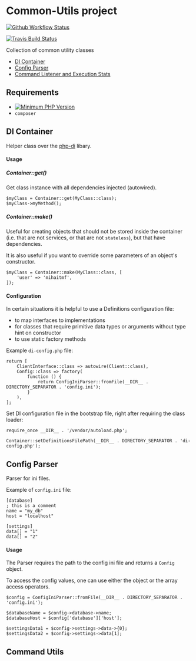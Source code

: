 # Common-Utils project
[![Github Workflow Status](https://github.com/mihaitmf/common-utils/workflows/PHP%20Composer%20Tests/badge.svg)](https://github.com/mihaitmf/common-utils/actions?query=workflow%3A%22PHP+Composer+Tests%22)

[![Travis Build Status](https://travis-ci.com/mihaitmf/common-utils.svg?branch=main)](https://travis-ci.com/mihaitmf/common-utils)

Collection of common utility classes 
* [DI Container](#di-container)
* [Config Parser](#config-parser)
* [Command Listener and Execution Stats](#command-utils)

## Requirements
- [![Minimum PHP Version](https://img.shields.io/badge/php-%3E=7.4-8892BF.svg)](https://php.net/)
- `composer`

## DI Container
Helper class over the [php-di](https://php-di.org/doc/) libary.

#### Usage
##### Container::get()
Get class instance with all dependencies injected (autowired).
```
$myClass = Container::get(MyClass::class);
$myClass->myMethod();
```

##### Container::make()
Useful for creating objects that should not be stored inside the container
(i.e. that are not services, or that are not `stateless`), but that have dependencies.

It is also useful if you want to override some parameters of an object's constructor.
```
$myClass = Container::make(MyClass::class, [
    'user' => 'mihaitmf',
]);
```

#### Configuration
In certain situations it is helpful to use a Definitions configuration file:
* to map interfaces to implementations
* for classes that require primitive data types or arguments without type hint on constructor
* to use static factory methods

Example `di-config.php` file:
```
return [
    ClientInterface::class => autowire(Client::class),
    Config::class => factory(
        function () {
            return ConfigIniParser::fromFile(__DIR__ . DIRECTORY_SEPARATOR . 'config.ini');
        }
    ),
];
```
Set DI configuration file in the bootstrap file, right after requiring the class loader:
```
require_once __DIR__ . '/vendor/autoload.php';

Container::setDefinitionsFilePath(__DIR__ . DIRECTORY_SEPARATOR . 'di-config.php');
```

## Config Parser
Parser for ini files.

Example of `config.ini` file:
```
[database]
; this is a comment
name = "my_db"
host = "localhost"

[settings]
data[] = "1"
data[] = "2"
```

#### Usage
The Parser requires the path to the config ini file and returns a `Config` object.

To access the config values, one can use either the object or the array access operators.
```
$config = ConfigIniParser::fromFile(__DIR__ . DIRECTORY_SEPARATOR . 'config.ini');

$databaseName = $config->database->name;
$databaseHost = $config['database']['host'];

$settingsData1 = $config->settings->data->{0};
$settingsData2 = $config->settings->data[1];
```

## Command Utils
